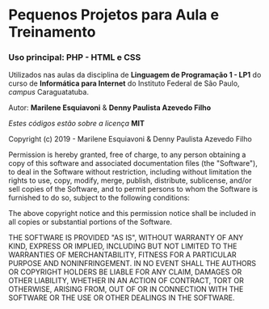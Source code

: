 # Pequenos Projetos para Aula e Treinamento

### Uso principal: PHP - HTML e CSS

Utilizados nas aulas da disciplina de **Linguagem de Programação 1 - LP1** 
do curso de **Informática para Internet** do Instituto Federal 
de São Paulo, _campus_ Caraguatatuba.

Autor: **Marilene Esquiavoni** & **Denny Paulista Azevedo Filho**

_Estes códigos estão sobre a licença_ **MIT**

Copyright (c) 2019 - Marilene Esquiavoni & Denny Paulista Azevedo Filho

Permission is hereby granted, free of charge, to any person obtaining a copy
of this software and associated documentation files (the "Software"), to deal
in the Software without restriction, including without limitation the rights
to use, copy, modify, merge, publish, distribute, sublicense, and/or sell
copies of the Software, and to permit persons to whom the Software is
furnished to do so, subject to the following conditions:

The above copyright notice and this permission notice shall be included in all
copies or substantial portions of the Software.

THE SOFTWARE IS PROVIDED "AS IS", WITHOUT WARRANTY OF ANY KIND, EXPRESS OR
IMPLIED, INCLUDING BUT NOT LIMITED TO THE WARRANTIES OF MERCHANTABILITY,
FITNESS FOR A PARTICULAR PURPOSE AND NONINFRINGEMENT. IN NO EVENT SHALL THE
AUTHORS OR COPYRIGHT HOLDERS BE LIABLE FOR ANY CLAIM, DAMAGES OR OTHER
LIABILITY, WHETHER IN AN ACTION OF CONTRACT, TORT OR OTHERWISE, ARISING FROM,
OUT OF OR IN CONNECTION WITH THE SOFTWARE OR THE USE OR OTHER DEALINGS IN THE
SOFTWARE.
